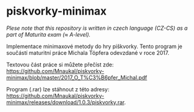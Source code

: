 # piskvorky-minimax
_Plese note that this repository is written in czech language (CZ-CS) as a part of Maturita exam (≈ A-level)._

Implementace minimaxové metody do hry piškvorky. Tento program je součástí maturitní práce Michala Töpfera odevzdané v roce 2017. 

Textovou část práce si můžete přečíst zde: https://github.com/Mnaukal/piskvorky-minimax/blob/master/2017_O_T%C3%B6pfer_Michal.pdf

Program (.rar) lze stáhnout z této adresy: https://github.com/Mnaukal/piskvorky-minimax/releases/download/1.0.3/piskvorky.rar.
